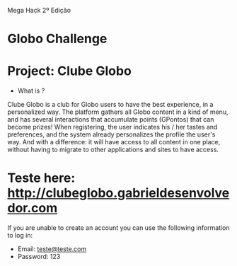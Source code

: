 Mega Hack 2º Edição
# Globo Challenge

# Project: Clube Globo
- What is ?

Clube Globo is a club for Globo users to have the best experience, in a personalized way. The platform gathers all Globo content in a kind of menu, and has several interactions that accumulate points (GPontos) that can become prizes! When registering, the user indicates his / her tastes and preferences, and the system already personalizes the profile the user's way. And with a difference: it will have access to all content in one place, without having to migrate to other applications and sites to have access.


# Teste here: http://clubeglobo.gabrieldesenvolvedor.com

If you are unable to create an account you can use the following information to log in:
- Email: teste@teste.com
- Password: 123
